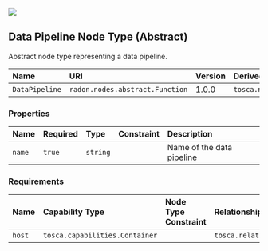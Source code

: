 ![](https://img.shields.io/badge/Status:-RELEASED-green)

## Data Pipeline Node Type (Abstract)

Abstract node type representing a data pipeline.

| Name | URI | Version | Derived From |
|:---- |:--- |:------- |:------------ |
| `DataPipeline` | `radon.nodes.abstract.Function` | 1.0.0 | `tosca.nodes.Root` |

### Properties

| Name | Required | Type | Constraint | Description |
|:---- |:-------- |:---- |:---------- |:----------- |
| `name` | `true` | `string` |   | Name of the data pipeline |

### Requirements

| Name | Capability Type | Node Type Constraint | Relationship Type | Occurrences |
|:---- |:--------------- |:-------------------- |:----------------- |:------------|
| `host` | `tosca.capabilities.Container` |   | `tosca.relationships.HostedOn` | [1, 1] |
